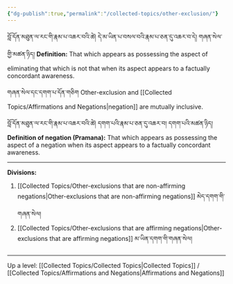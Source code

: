 ```yaml
---
{"dg-publish":true,"permalink":"/collected-topics/other-exclusion/"}
---
```


བློ་དོན་མཐུན་ལ་རང་གི་རྣམ་པ་འཆར་བའི་ཚེ། དེ་མ་ཡིན་པ་བསལ་བའི་རྣམ་པ་ཅན་དུ་འཆར་བ་དེ། གཞན་སེལ་གྱི་མཚན་ཉིད།
**Definition:** That which appears as possessing the aspect of eliminating that which is not that when its aspect appears to a factually concordant awareness.

གཞན་སེལ་དང་དགག་པ་དོན་གཅིག
Other-exclusion and [[Collected Topics/Affirmations and Negations\|negation]] are mutually inclusive.

བློ་དོན་མཐུན་ལ་རང་གི་རྣམ་པ་འཆར་བའི་ཚེ། དགག་པའི་རྣམ་པ་ཅན་དུ་འཆར་བ། དགག་པའི་མཚན་ཉིད།
**Definition of negation (Pramana):** That which appears as possessing the aspect of a negation when its aspect appears to a factually concordant awareness.

---
**Divisions:**
1. [[Collected Topics/Other-exclusions that are non-affirming negations\|Other-exclusions that are non-affirming negations]] མེད་དགག་གི་གཞན་སེལ།
2. [[Collected Topics/Other-exclusions that are affirming negations\|Other-exclusions that are affirming negations]] མ་ཡིན་དགག་གི་གཞན་སེལ།

---
Up a level: [[Collected Topics/Collected Topics\|Collected Topics]] / [[Collected Topics/Affirmations and Negations\|Affirmations and Negations]]
